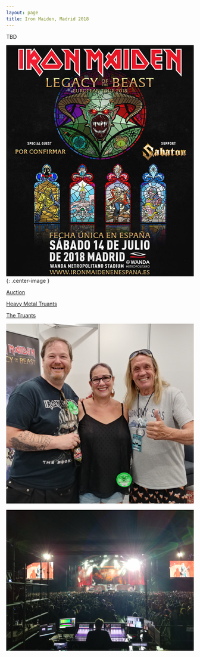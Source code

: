 ```yaml
---
layout: page
title: Iron Maiden, Madrid 2018
---
```


<style type="text/css" media="screen">
.center-image
{
    margin: 0 auto;
    display: block;
}
</style>

TBD

![Madrid 2018](assets/img/music/music-maiden-poster.jpg){: .center-image }

[Auction](https://www.givergy.com/charity/the-truants)

[Heavy Metal Truants](https://heavymetaltruants.com/)

[The Truants](https://thetruants.co.uk/)

![Nicko McBrain!](assets/img/music/music-maiden-nicko.jpg)

![Best Seat in The House](assets/img/music/music-maiden-stage.jpg)
